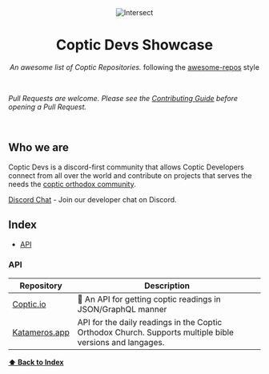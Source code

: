 <div align='center'>
<img src="https://i.ibb.co/QPJrwJ6/Intersect.png" alt="Intersect" border="0">

# Coptic Devs Showcase

_An awesome list of Coptic Repositories._ following the [awesome-repos](https://github.com/pawelborkar/awesome-repos/tree/master) style <br>

</div><br>

_Pull Requests are welcome. Please see the [Contributing Guide](CONTRIBUTING.md) before opening a Pull Request._

</div><br>

## Who we are 
Coptic Devs is a discord-first community that allows Coptic Developers connect from all over the world and contribute on projects that serves the needs the [coptic orthodox community](https://en.wikipedia.org/wiki/Coptic_Orthodox_Church).

[Discord Chat](https://discord.gg/mAnYc9rj) - Join our developer chat on Discord.

## Index

-   [API](#api)

### API

| Repository | Description |
| --- | --- |
| [Coptic.io](https://github.com/abanobmikaeel/coptic.io) | 📜 An API for getting coptic readings in JSON/GraphQL manner
| [Katameros.app](https://github.com/pierresaid/katameros-api) | API for the daily readings in the Coptic Orthodox Church. Supports multiple bible versions and langages. |

**[⬆ Back to Index](#index)**
